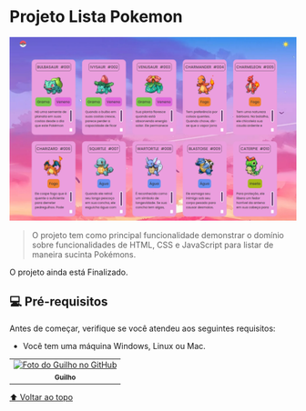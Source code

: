 # Projeto Lista Pokemon

<img src="screen_01.png" alt="exemplo imagem">

> O projeto tem como principal funcionalidade demonstrar o domínio sobre funcionalidades de HTML, CSS e JavaScript para listar de maneira sucinta Pokémons.  

O projeto ainda está Finalizado.

## 💻 Pré-requisitos

Antes de começar, verifique se você atendeu aos seguintes requisitos:
* Você tem uma máquina Windows, Linux ou Mac.

<table>
  <tr>
    <td align="center">
      <a href="#">
        <img src="https://avatars.githubusercontent.com/u/68549604?s=400&u=98bf168e864b21f8f6fe77ed809cce4ee9b41233&v=4" width="100px;" alt="Foto do Guilho no GitHub"/><br>
        <sub>
          <b>Guilho</b>
        </sub>
      </a>
    </td>
  </tr>
</table>

[⬆ Voltar ao topo](#nome-do-projeto)<br>

